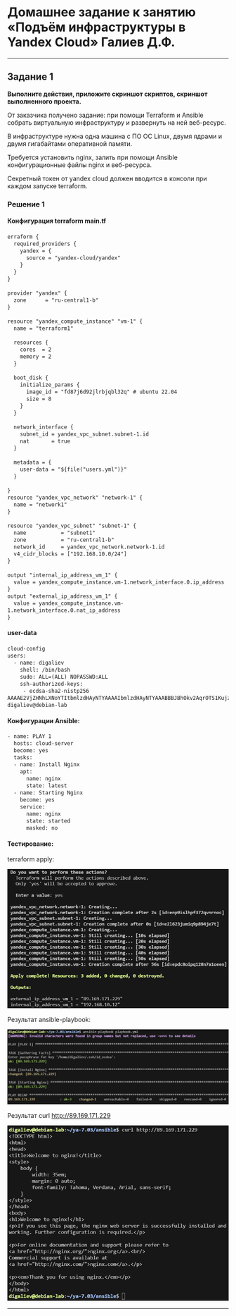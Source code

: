 # Домашнее задание к занятию «Подъём инфраструктуры в Yandex Cloud» Галиев Д.Ф.

---

## Задание 1 

**Выполните действия, приложите скриншот скриптов, скриншот выполненного проекта.**

От заказчика получено задание: при помощи Terraform и Ansible собрать виртуальную инфраструктуру и развернуть на ней веб-ресурс. 

В инфраструктуре нужна одна машина с ПО ОС Linux, двумя ядрами и двумя гигабайтами оперативной памяти. 

Требуется установить nginx, залить при помощи Ansible конфигурационные файлы nginx и веб-ресурса. 

Секретный токен от yandex cloud должен вводится в консоли при каждом запуске terraform.

### Решение 1

#### Конфигурация terraform main.tf

```
erraform {
  required_providers {
    yandex = {
      source = "yandex-cloud/yandex"
    }
  }
}

provider "yandex" {
  zone      = "ru-central1-b"
}

resource "yandex_compute_instance" "vm-1" {
  name = "terraform1"

  resources {
    cores  = 2
    memory = 2
  }

  boot_disk {
    initialize_params {
      image_id = "fd87j6d92jlrbjqbl32q" # ubuntu 22.04
      size = 8
    }
  }

  network_interface {
    subnet_id = yandex_vpc_subnet.subnet-1.id
    nat       = true
  }

  metadata = {
    user-data = "${file("users.yml")}"
  }

}
resource "yandex_vpc_network" "network-1" {
  name = "network1"
}

resource "yandex_vpc_subnet" "subnet-1" {
  name           = "subnet1"
  zone           = "ru-central1-b"
  network_id     = yandex_vpc_network.network-1.id
  v4_cidr_blocks = ["192.168.10.0/24"]
}

output "internal_ip_address_vm_1" {
  value = yandex_compute_instance.vm-1.network_interface.0.ip_address
}
output "external_ip_address_vm_1" {
  value = yandex_compute_instance.vm-1.network_interface.0.nat_ip_address
}

```
#### user-data

```
cloud-config
users:
  - name: digaliev
    shell: /bin/bash
    sudo: ALL=(ALL) NOPASSWD:ALL
    ssh-authorized-keys:
     - ecdsa-sha2-nistp256 AAAAE2VjZHNhLXNoYTItbmlzdHAyNTYAAAAIbmlzdHAyNTYAAABBBJBhOkv2AqrOTS1KujzdggjxcDV+HldOgZqN0aQ/zJGftnOeSEmoMR8AlovseSR1KA8Z4uwKt3ZFCQbaZDIanH0= digaliev@debian-lab

```

#### Конфигурации Ansible:

```
- name: PLAY 1
  hosts: cloud-server
  become: yes
  tasks:
  - name: Install Nginx
    apt:
      name: nginx
      state: latest
  - name: Starting Nginx
    become: yes
    service:
      name: nginx
      state: started
      masked: no
```
#### Тестирование:
terraform apply:

![](./img/7-03_1.png)

Результат ansible-playbook:

![](./img/7-03_1.2.png)

Результат curl http://89.169.171.229

![](./img/7-03_1.3.png)


---

